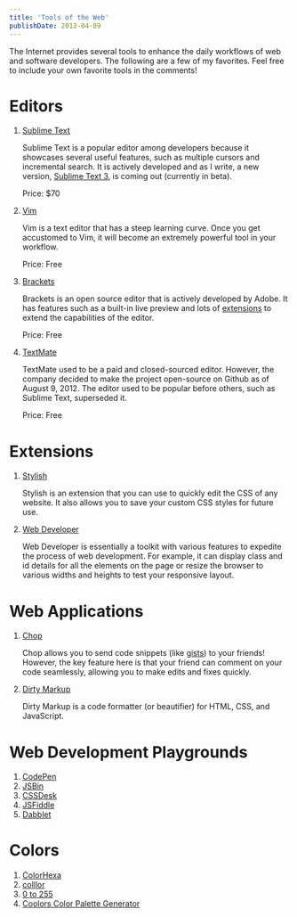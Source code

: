 ```yaml
---
title: 'Tools of the Web'
publishDate: 2013-04-09
---
```


The Internet provides several tools to enhance the daily workflows of web and
software developers. The following are a few of my favorites. Feel free to
include your own favorite tools in the comments!

# Editors

1. [Sublime Text](http://www.sublimetext.com/)

   Sublime Text is a popular editor among developers because it showcases
   several useful features, such as multiple cursors and incremental search. It
   is actively developed and as I write, a new version,
   [Sublime Text 3](http://www.sublimetext.com/3), is coming out (currently in
   beta).

   Price: $70

2. [Vim](http://www.vim.org/)

   Vim is a text editor that has a steep learning curve. Once you get accustomed
   to Vim, it will become an extremely powerful tool in your workflow.

   Price: Free

3. [Brackets](http://brackets.io/)

   Brackets is an open source editor that is actively developed by Adobe. It has
   features such as a built-in live preview and lots of
   [extensions](https://github.com/adobe/brackets/wiki/Brackets-Extensions) to
   extend the capabilities of the editor.

   Price: Free

4. [TextMate](http://macromates.com/)

   TextMate used to be a paid and closed-sourced editor. However, the company
   decided to make the project open-source on Github as of August 9, 2012. The
   editor used to be popular before others, such as Sublime Text, superseded it.

   Price: Free

# Extensions

1. [Stylish](https://chrome.google.com/webstore/detail/stylish/fjnbnpbmkenffdnngjfgmeleoegfcffe)

   Stylish is an extension that you can use to quickly edit the CSS of any
   website. It also allows you to save your custom CSS styles for future use.

2. [Web Developer](https://chrome.google.com/webstore/detail/web-developer/bfbameneiokkgbdmiekhjnmfkcnldhhm)

   Web Developer is essentially a toolkit with various features to expedite the
   process of web development. For example, it can display class and id details
   for all the elements on the page or resize the browser to various widths and
   heights to test your responsive layout.

# Web Applications

1. [Chop](http://chopapp.com/)

   Chop allows you to send code snippets (like
   [gists](https://gist.github.com/)) to your friends! However, the key feature
   here is that your friend can comment on your code seamlessly, allowing you to
   make edits and fixes quickly.

2. [Dirty Markup](http://www.dirtymarkup.com/)

   Dirty Markup is a code formatter (or beautifier) for HTML, CSS, and
   JavaScript.

# Web Development Playgrounds

1. [CodePen](http://codepen.io/)
2. [JSBin](http://jsbin.com/)
3. [CSSDesk](http://cssdesk.com/)
4. [JSFiddle](http://jsfiddle.net/)
5. [Dabblet](http://dabblet.com/)

# Colors

1. [ColorHexa](http://www.colorhexa.com/)
2. [colllor](http://colllor.com/)
3. [0 to 255](http://0to255.com/)
4. [Coolors Color Palette Generator](https://coolors.co/app)
